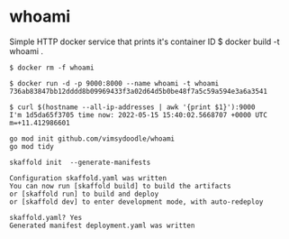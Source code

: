 whoami
======

Simple HTTP docker service that prints it's container ID
    $ docker build -t whoami .

    $ docker rm -f whoami

    $ docker run -d -p 9000:8000 --name whoami -t whoami
    736ab83847bb12dddd8b09969433f3a02d64d5b0be48f7a5c59a594e3a6a3541
    
    $ curl $(hostname --all-ip-addresses | awk '{print $1}'):9000
    I'm 1d5da65f3705 time now: 2022-05-15 15:40:02.5668707 +0000 UTC m=+11.412986601

    go mod init github.com/vimsydoodle/whoami
    go mod tidy

    skaffold init  --generate-manifests

    Configuration skaffold.yaml was written
    You can now run [skaffold build] to build the artifacts
    or [skaffold run] to build and deploy
    or [skaffold dev] to enter development mode, with auto-redeploy

    skaffold.yaml? Yes
    Generated manifest deployment.yaml was written

